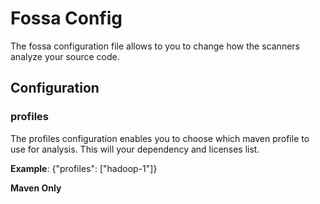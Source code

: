 # Fossa Config

The fossa configuration file allows to you to change how the scanners analyze your source code.

## Configuration

### profiles

The profiles configuration enables you to choose which maven profile to use for analysis.
This will your dependency and licenses list.

**Example**: {"profiles": ["hadoop-1"]}

**Maven Only**
